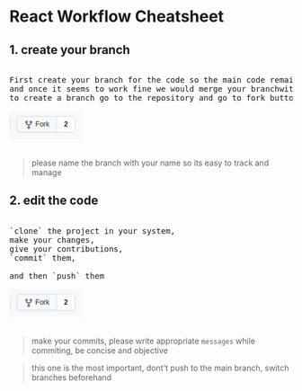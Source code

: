 # React Workflow Cheatsheet

## 1. create your branch

<pre>

First create your branch for the code so the main code remains isolated from bugs you may cause while contributing, 
and once it seems to work fine we would merge your branchwith main. 
to create a branch go to the repository and go to fork button on top right menu 

<img src='readme-images/fork.png' height='50'>

</pre>

> please name the branch with your name so its easy to track and manage

## 2. edit the code

<pre>

`clone` the project in your system, 
make your changes, 
give your contributions, 
`commit` them,
 
and then `push` them

<img src='readme-images/fork.png' height='50'>

</pre>

> make your commits, please write appropriate `messages` while commiting, be concise and objective

> this one is the most important, dont't push to the main branch, switch branches beforehand

